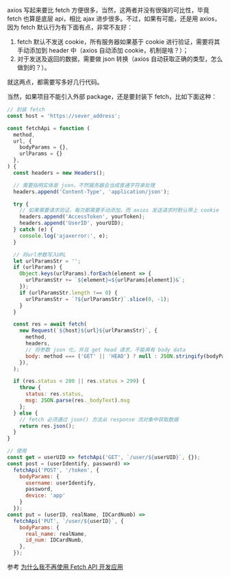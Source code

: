 axios 写起来要比 fetch 方便很多，当然，这两者并没有很强的可比性，毕竟 fetch 也算是底层 api，相比 ajax 进步很多。不过，如果有可能，还是用 axios，因为 fetch 默认行为有下面有点，非常不友好：

1.  fetch 默认不发送 cookie，所有服务器如果基于 cookie 进行验证，需要将其手动添加到 header 中（axios 自动添加 cookie，机制是啥？）；
2.  对于发送及返回的数据，需要做 json 转换（axios 自动获取正确的类型，怎么做到的？）。

就这两点，都需要写多好几行代码。

当然，如果项目不能引入外部 package，还是要封装下 fetch，比如下面这种：

```js
// 封装 fetch
const host = 'https://sever_address';

const fetchApi = function (
  method,
  url, {
    bodyParams = {},
    urlParams = {}
  },
) {
  const headers = new Headers();

  // 需要指明实体是 json，不然服务器会当成普通字符串处理
  headers.append('Content-Type', 'application/json');

  try {
    // 如果需要请求验证，每次都需要手动添加，而 axios 发送请求时默认带上 cookie
    headers.append('AccessToken', yourToken);
    headers.append('UserID', yourUID);
  } catch (e) {
    console.log('ajaxerror:', e);
  }

  // 将url参数写入URL
  let urlParamsStr = '';
  if (urlParams) {
    Object.keys(urlParams).forEach(element => {
      urlParamsStr += `${element}=${urlParams[element]}&`;
    });
    if (urlParamsStr.length !== 0) {
      urlParamsStr = `?${urlParamsStr}`.slice(0, -1);
    }
  }

  const res = await fetch(
    new Request(`${host}${url}${urlParamsStr}`, {
      method,
      headers,
      // 将参数 json 化，并且 get head 请求，不能再有 body data
      body: method === ('GET' || 'HEAD') ? null : JSON.stringify(bodyParams),
    }),
  );

  if (res.status < 200 || res.status > 299) {
    throw {
      status: res.status,
      msg: JSON.parse(res._bodyText).msg
    };
  } else {
    // fetch 必须通过 json() 方法从 response 流对象中获取数据
    return res.json();
  }
}

// 使用
const get = userUID => fetchApi('GET', `/user/${userUID}`, {});
const post = (userIdentify, password) =>
  fetchApi('POST', '/token', {
    bodyParams: {
      username: userIdentify,
      password,
      device: 'app'
    }
  });
const put = (userID, realName, IDCardNumb) =>
  fetchApi('PUT', `/user/${userID}`, {
    bodyParams: {
      real_name: realName,
      id_num: IDCardNumb,
    },
  });
```

参考 [为什么我不再使用 Fetch API 开发应用](https://zhuanlan.zhihu.com/p/28206325)
